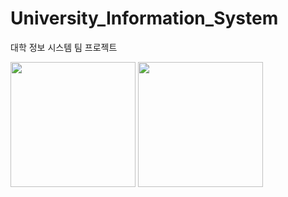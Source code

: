 # University_Information_System
대학 정보 시스템 팀 프로젝트

<div>
<img width="200" src = "https://user-images.githubusercontent.com/67724306/104547675-768acb00-5672-11eb-908c-45939dcc43e9.png">
<img width="200" src = "https://user-images.githubusercontent.com/67724306/104547679-77236180-5672-11eb-9791-c26fb7a585bb.png">
</div>
